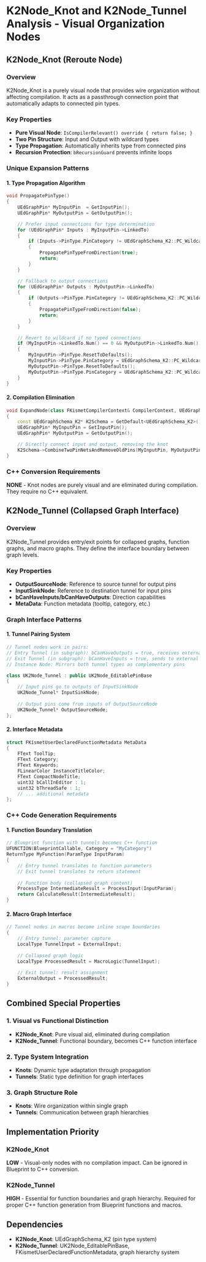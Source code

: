 # K2Node_Knot and K2Node_Tunnel Analysis - Visual Organization Nodes

## K2Node_Knot (Reroute Node)

### Overview
K2Node_Knot is a purely visual node that provides wire organization without affecting compilation. It acts as a passthrough connection point that automatically adapts to connected pin types.

### Key Properties
- **Pure Visual Node**: `IsCompilerRelevant() override { return false; }`
- **Two Pin Structure**: Input and Output with wildcard types
- **Type Propagation**: Automatically inherits type from connected pins
- **Recursion Protection**: `bRecursionGuard` prevents infinite loops

### Unique Expansion Patterns

#### 1. Type Propagation Algorithm
```cpp
void PropagatePinType()
{
    UEdGraphPin* MyInputPin  = GetInputPin();
    UEdGraphPin* MyOutputPin = GetOutputPin();

    // Prefer input connections for type determination
    for (UEdGraphPin* Inputs : MyInputPin->LinkedTo)
    {
        if (Inputs->PinType.PinCategory != UEdGraphSchema_K2::PC_Wildcard)
        {
            PropagatePinTypeFromDirection(true);
            return;
        }
    }

    // Fallback to output connections
    for (UEdGraphPin* Outputs : MyOutputPin->LinkedTo)
    {
        if (Outputs->PinType.PinCategory != UEdGraphSchema_K2::PC_Wildcard)
        {
            PropagatePinTypeFromDirection(false);
            return;
        }
    }

    // Revert to wildcard if no typed connections
    if (MyInputPin->LinkedTo.Num() == 0 && MyOutputPin->LinkedTo.Num() == 0)
    {
        MyInputPin->PinType.ResetToDefaults();
        MyInputPin->PinType.PinCategory = UEdGraphSchema_K2::PC_Wildcard;
        MyOutputPin->PinType.ResetToDefaults();
        MyOutputPin->PinType.PinCategory = UEdGraphSchema_K2::PC_Wildcard;
    }
}
```

#### 2. Compilation Elimination
```cpp
void ExpandNode(class FKismetCompilerContext& CompilerContext, UEdGraph* SourceGraph)
{
    const UEdGraphSchema_K2* K2Schema = GetDefault<UEdGraphSchema_K2>();
    UEdGraphPin* MyInputPin = GetInputPin();
    UEdGraphPin* MyOutputPin = GetOutputPin();

    // Directly connect input and output, removing the knot
    K2Schema->CombineTwoPinNetsAndRemoveOldPins(MyInputPin, MyOutputPin);
}
```

### C++ Conversion Requirements
**NONE** - Knot nodes are purely visual and are eliminated during compilation. They require no C++ equivalent.

## K2Node_Tunnel (Collapsed Graph Interface)

### Overview
K2Node_Tunnel provides entry/exit points for collapsed graphs, function graphs, and macro graphs. They define the interface boundary between graph levels.

### Key Properties
- **OutputSourceNode**: Reference to source tunnel for output pins
- **InputSinkNode**: Reference to destination tunnel for input pins  
- **bCanHaveInputs/bCanHaveOutputs**: Direction capabilities
- **MetaData**: Function metadata (tooltip, category, etc.)

### Graph Interface Patterns

#### 1. Tunnel Pairing System
```cpp
// Tunnel nodes work in pairs:
// Entry Tunnel (in subgraph): bCanHaveOutputs = true, receives external inputs
// Exit Tunnel (in subgraph): bCanHaveInputs = true, sends to external outputs
// Instance Node: Mirrors both tunnel types as complementary pins

class UK2Node_Tunnel : public UK2Node_EditablePinBase
{
    // Input pins go to outputs of InputSinkNode
    UK2Node_Tunnel* InputSinkNode;
    
    // Output pins come from inputs of OutputSourceNode  
    UK2Node_Tunnel* OutputSourceNode;
};
```

#### 2. Interface Metadata
```cpp
struct FKismetUserDeclaredFunctionMetadata MetaData
{
    FText ToolTip;
    FText Category; 
    FText Keywords;
    FLinearColor InstanceTitleColor;
    FText CompactNodeTitle;
    uint32 bCallInEditor : 1;
    uint32 bThreadSafe : 1;
    // ... additional metadata
};
```

### C++ Code Generation Requirements

#### 1. Function Boundary Translation
```cpp
// Blueprint function with tunnels becomes C++ function
UFUNCTION(BlueprintCallable, Category = "MyCategory")
ReturnType MyFunction(ParamType InputParam)
{
    // Entry tunnel translates to function parameters
    // Exit tunnel translates to return statement
    
    // Function body (collapsed graph content)
    ProcessType IntermediateResult = ProcessInput(InputParam);
    return CalculateResult(IntermediateResult);
}
```

#### 2. Macro Graph Interface
```cpp
// Tunnel nodes in macros become inline scope boundaries
{
    // Entry tunnel: parameter capture
    LocalType TunnelInput = ExternalInput;
    
    // Collapsed graph logic
    LocalType ProcessedResult = MacroLogic(TunnelInput);
    
    // Exit tunnel: result assignment
    ExternalOutput = ProcessedResult;
}
```

## Combined Special Properties

### 1. Visual vs Functional Distinction
- **K2Node_Knot**: Pure visual aid, eliminated during compilation
- **K2Node_Tunnel**: Functional boundary, becomes C++ function interface

### 2. Type System Integration
- **Knots**: Dynamic type adaptation through propagation
- **Tunnels**: Static type definition for graph interfaces

### 3. Graph Structure Role
- **Knots**: Wire organization within single graph
- **Tunnels**: Communication between graph hierarchies

## Implementation Priority

### K2Node_Knot
**LOW** - Visual-only nodes with no compilation impact. Can be ignored in Blueprint to C++ conversion.

### K2Node_Tunnel  
**HIGH** - Essential for function boundaries and graph hierarchy. Required for proper C++ function generation from Blueprint functions and macros.

## Dependencies
- **K2Node_Knot**: UEdGraphSchema_K2 (pin type system)
- **K2Node_Tunnel**: UK2Node_EditablePinBase, FKismetUserDeclaredFunctionMetadata, graph hierarchy system
